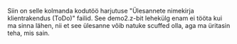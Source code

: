 Siin on selle kolmanda kodutöö harjutuse "Ülesannete nimekirja klientrakendus (ToDo)" failid. See demo2.z-bit lehekülg enam ei tööta kui ma sinna lähen, nii et see ülesanne võib natuke scuffed olla, aga ma üritasin teha, mis sain.
